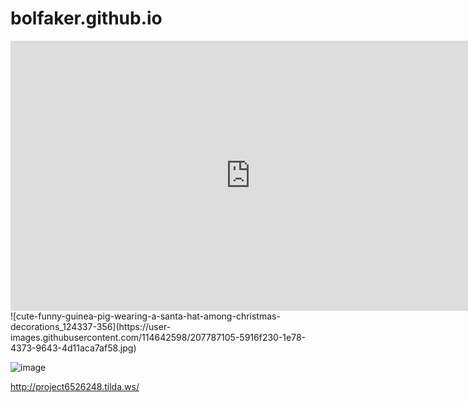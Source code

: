 # bolfaker.github.io 
<iframe width="768" height="432" src="https://miro.com/app/live-embed/uXjVPBRxToE=/?moveToViewport=-1232,-460,2048,1033&embedId=48507836568" frameborder="0" scrolling="no" allowfullscreen></iframe>
![cute-funny-guinea-pig-wearing-a-santa-hat-among-christmas-decorations_124337-356](https://user-images.githubusercontent.com/114642598/207787105-5916f230-1e78-4373-9643-4d11aca7af58.jpg)

![image](https://user-images.githubusercontent.com/114642598/207790841-c672dbf3-ba52-4f0d-90cc-b31cdd47523d.png)

http://project6526248.tilda.ws/
